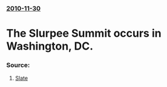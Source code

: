 ### [2010-11-30](/news/2010/11/30/index.md)

# The Slurpee Summit occurs in Washington, DC. 




### Source:

1. [Slate](http://www.slate.com/id/2276309/)
